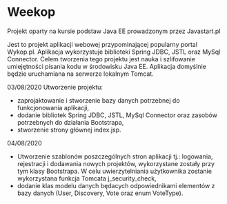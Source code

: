 # Weekop
Projekt oparty na kursie podstaw Java EE prowadzonym przez Javastart.pl

Jest to projekt aplikacji webowej przypominającej popularny portal Wykop.pl. Aplikacja wykorzystuje biblioteki Spring JDBC, JSTL oraz MySql Connector. 
Celem tworzenia tego projektu jest nauka i szlifowanie umiejętności pisania kodu w środowisku Java EE. Aplikacja domyślnie będzie uruchamiana na serwerze lokalnym Tomcat.  

03/08/2020
Utworzenie projektu:
  - zaprojaktowanie i stworzenie bazy danych potrzebnej do funkcjonowania aplikacji,
  - dodanie bibliotek Spring JDBC, JSTL, MySql Connector oraz zasobów potrzebnych do działania Bootstrapa,
  - stworzenie strony głównej index.jsp.
  
04/08/2020
  - Utworzenie szablonów poszczególnych stron aplikacji tj.: logowania, rejestracji i dodawania nowych projektów, wykorzystane zostały przy tym klasy Bootstrapa. W celu uwierzytelniania użytkownika zostanie wykorzystana funkcja Tomcata j_security_check,
  - dodanie klas modelu danych będacych odpowiednikami elementów z bazy danych (User, Discovery, Vote oraz enum VoteType).
